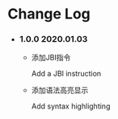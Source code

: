 # Change Log

- ### 1.0.0	2020.01.03

  - 添加JBI指令

    Add a JBI instruction

  - 添加语法高亮显示

    Add syntax highlighting